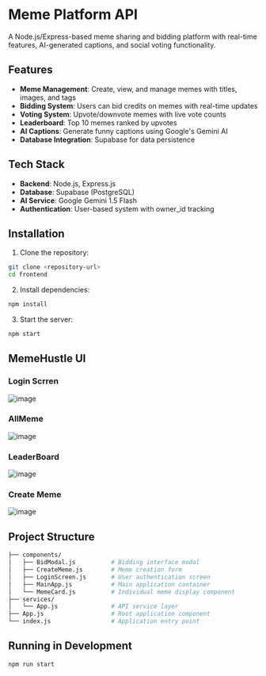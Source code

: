 # Meme Platform API

A Node.js/Express-based meme sharing and bidding platform with real-time features, AI-generated captions, and social voting functionality.

## Features

- **Meme Management**: Create, view, and manage memes with titles, images, and tags
- **Bidding System**: Users can bid credits on memes with real-time updates
- **Voting System**: Upvote/downvote memes with live vote counts
- **Leaderboard**: Top 10 memes ranked by upvotes
- **AI Captions**: Generate funny captions using Google's Gemini AI
- **Database Integration**: Supabase for data persistence

## Tech Stack

- **Backend**: Node.js, Express.js
- **Database**: Supabase (PostgreSQL)
- **AI Service**: Google Gemini 1.5 Flash
- **Authentication**: User-based system with owner_id tracking

## Installation

1. Clone the repository:
```bash
git clone <repository-url>
cd frontend
```
2. Install dependencies:
```bash
npm install
```
3. Start the server:
```bash
npm start
```

## MemeHustle UI
### Login Scrren
![image](https://github.com/user-attachments/assets/7dde38fa-1e6f-4f37-a810-1c18b92d4d68)

### AllMeme
![image](https://github.com/user-attachments/assets/03b71a43-1def-450a-9662-617049f93182)

### LeaderBoard
![image](https://github.com/user-attachments/assets/190e8484-9736-4ff0-b3d9-723ae77215a2)

### Create Meme
![image](https://github.com/user-attachments/assets/c1807a24-646a-4346-904e-874b9274a3f8)


## Project Structure
```bash
├── components/
│   ├── BidModal.js          # Bidding interface modal
│   ├── CreateMeme.js        # Meme creation form
│   ├── LoginScreen.js       # User authentication screen
│   ├── MainApp.js           # Main application container
│   └── MemeCard.js          # Individual meme display component
├── services/
│   └── App.js               # API service layer
├── App.js                   # Root application component
└── index.js                 # Application entry point

```

## Running in Development
```bash
npm run start
```
